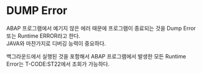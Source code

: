 # DUMP Error
ABAP 프로그램에서 예기지 않은 에러 때문에 프로그램이 종료되는 것을 Dump Error 또는 Runtime ERROR라고 한다. <br>
JAVA와 마찬가지로 디버깅 능력이 중요하다. <br>

백그라운드에서 실행된 것을 포함해서 ABAP 프로그램에서 발생한 모든 Runtime Error는 T-CODE:ST22에서 조회가 가능하다.